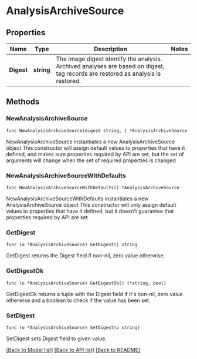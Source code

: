 # AnalysisArchiveSource

## Properties

Name | Type | Description | Notes
------------ | ------------- | ------------- | -------------
**Digest** | **string** | The image digest identify the analysis. Archived analyses are based on digest, tag records are restored as analysis is restored. | 

## Methods

### NewAnalysisArchiveSource

`func NewAnalysisArchiveSource(digest string, ) *AnalysisArchiveSource`

NewAnalysisArchiveSource instantiates a new AnalysisArchiveSource object
This constructor will assign default values to properties that have it defined,
and makes sure properties required by API are set, but the set of arguments
will change when the set of required properties is changed

### NewAnalysisArchiveSourceWithDefaults

`func NewAnalysisArchiveSourceWithDefaults() *AnalysisArchiveSource`

NewAnalysisArchiveSourceWithDefaults instantiates a new AnalysisArchiveSource object
This constructor will only assign default values to properties that have it defined,
but it doesn't guarantee that properties required by API are set

### GetDigest

`func (o *AnalysisArchiveSource) GetDigest() string`

GetDigest returns the Digest field if non-nil, zero value otherwise.

### GetDigestOk

`func (o *AnalysisArchiveSource) GetDigestOk() (*string, bool)`

GetDigestOk returns a tuple with the Digest field if it's non-nil, zero value otherwise
and a boolean to check if the value has been set.

### SetDigest

`func (o *AnalysisArchiveSource) SetDigest(v string)`

SetDigest sets Digest field to given value.



[[Back to Model list]](../README.md#documentation-for-models) [[Back to API list]](../README.md#documentation-for-api-endpoints) [[Back to README]](../README.md)


